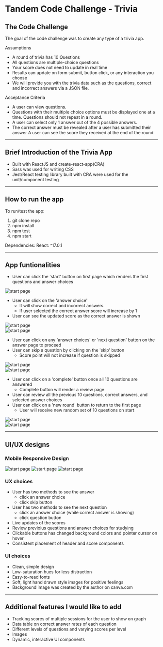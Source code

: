 # Tandem Code Challenge - Trivia

## The Code Challenge
The goal of the code challenge was to create any type of a trivia app.

Assumptions
* A round of trivia has 10 Questions
* All questions are multiple-choice questions
* Your score does not need to update in real time
* Results can update on form submit, button click, or any interaction you choose
* We will provide you with the trivia data such as the questions, correct and incorrect answers via a JSON file.

Acceptance Criteria
* A user can view questions.
* Questions with their multiple choice options must be displayed one at a time. Questions should not repeat in a round.
* A user can select only 1 answer out of the 4 possible answers.
* The correct answer must be revealed after a user has submitted their answer A user can see the score they received at the end of the round
- - - -
## Brief Introduction of the Trivia App
* Built with ReactJS and create-react-app(CRA)
* Sass was used for writing CSS
* Jest/React testing library built with CRA were used for the unit/component testing
- - - -
## How to run the app 
To run/test the app:
1. git clone repo
2. npm install
3. npm test 
4. npm start  

Dependencies:  React: ^17.0.1
- - - -
## App funtionalities
* User can click the 'start' button on first page which renders the first questions and answer choices  

![start page](src/pictures/tt_start.png "Tandem Trivia")
* User can  click on the 'answer choice' 
    * It will show correct and incorrect answers
    * If user selected the correct answer score will increase by 1
* User can see the updated score as the correct answer is shown  

![start page](src/pictures/tt_highlight.png "Tandem Trivia")    
![start page](src/pictures/tt_showAnswer.png "Tandem Trivia")

* User can click on any 'answer choices' or 'next question' button on the answer page to proceed
* User can skip a question by clicking on the 'skip' button
    * Score point will not increase if question is skipped <br/>

![start page](src/pictures/tt_skip.png "Tandem Trivia")  
![start page](src/pictures/tt_skip_noscore.png "Tandem Trivia")  

* User can click on a 'complete' button once all 10 questions are answered
    * Complete button will render a review page
* User can review all the previous 10 questions, correct answers, and selected answer choices
* User can click on a 'new round' button to return to the first page
    * User will receive new random set of 10 questions on start <br/>

![start page](src/pictures/tt_review1.png "Tandem Trivia")  
![start page](src/pictures/tt_review2.png "Tandem Trivia")

- - - -
## UI/UX designs
### Mobile Responsive Design
![start page](src/pictures/tt_mobile_start.png "Tandem Trivia")
![start page](src/pictures/tt_mobile_qna.png "Tandem Trivia")
![start page](src/pictures/tt_mobile_review.png "Tandem Trivia")
### UX choices 
* User has two methods to see the answer
    * click an answer choice
    * click skip button 
* User has two methods to see the next question
    * click an answer choice (while correct answer is showing)
    * click question button 
* Live updates of the scores
* Review previoius questions and answer choices for studying
* Clickable buttons has changed background colors and pointer cursor on hover 
* Consistent placement of header and score components 
### UI choices 
* Clean, simple design
* Low-saturation hues for less distraction 
* Easy-to-read fonts
* Soft, light hand drawn style images for positive feelings
* Background image was created by the author on canva.com

- - - -
## Additional features I would like to add
* Tracking scores of multiple sessions for the user to show on graph
* Data table on correct answer rates of each question
* Different levels of questions and varying scores per level
* Images
* Dynamic, interactive UI components 